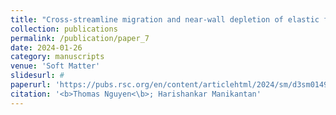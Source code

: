 ```yaml
---
title: "Cross-streamline migration and near-wall depletion of elastic fibers in micro-channel flows"
collection: publications
permalink: /publication/paper_7
date: 2024-01-26
category: manuscripts
venue: 'Soft Matter'
slidesurl: #
paperurl: 'https://pubs.rsc.org/en/content/articlehtml/2024/sm/d3sm01499a'
citation: '<b>Thomas Nguyen<\b>; Harishankar Manikantan'
---
```

